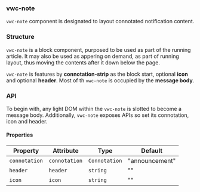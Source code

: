 ### vwc-note

`vwc-note` component is designated to layout connotated notification content.

### Structure

`vwc-note` is a block component, purposed to be used as part of the running article.
It may also be used as appering on demand, as part of running layout, thus moving the contents after it down below the page.

`vwc-note` is features by **connotation-strip** as the block start, optional **icon** and optional **header**.
Most of th `vwc-note` is occupied by the **message body**.


### API

To begin with, any light DOM within the `vwc-note` is slotted to become a message body.
Additionally, `vwc-note` exposes APIs so set its connotation, icon and header.

#### Properties

| Property      | Attribute     | Type          | Default   |
|---------------|---------------|---------------|-----------|
| `connotation` | `connotation` | `Connotation` | "announcement" |
| `header`      | `header`      | `string`      | ""        |
| `icon`        | `icon`        | `string`      | ""        |
